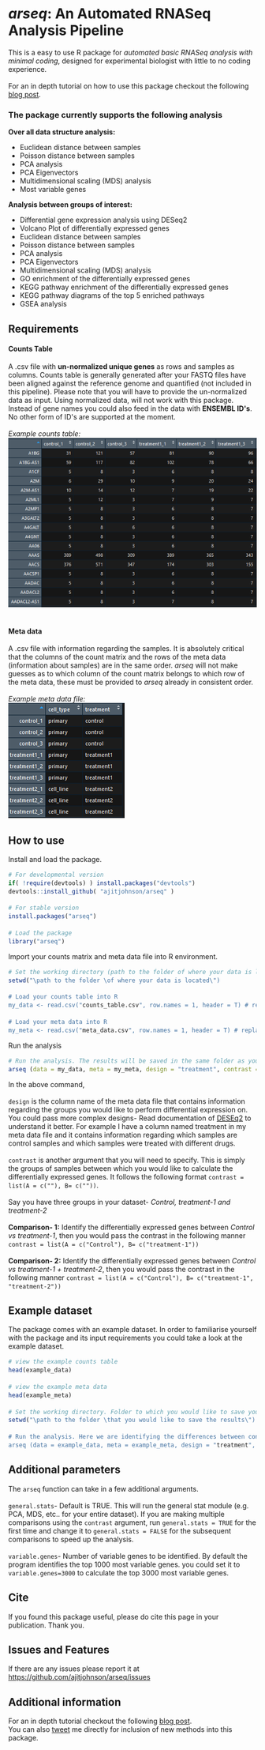 # *arseq*: An Automated RNASeq Analysis Pipeline
This is a easy to use R package for *automated basic RNASeq analysis with minimal coding*, designed for experimental biologist with little to no coding experience. <br><br>
For an in depth tutorial on how to use this package checkout the following [blog post](https://ajitjohnson.com/arseq).

### The package currently supports the following analysis

**Over all data structure analysis:**<br>
  - Euclidean distance between samples
  - Poisson distance between samples
  - PCA analysis
  - PCA Eigenvectors
  - Multidimensional scaling (MDS) analysis
  - Most variable genes<br>

**Analysis between groups of interest:**<br>
  - Differential gene expression analysis using DESeq2
  - Volcano Plot of differentially expressed genes
  - Euclidean distance between samples
  - Poisson distance between samples
  - PCA analysis
  - PCA Eigenvectors
  - Multidimensional scaling (MDS) analysis
  - GO enrichment of the differentially expressed genes
  - KEGG pathway enrichment of the differentially expressed genes
  - KEGG pathway diagrams of the top 5 enriched pathways
  - GSEA analysis

## Requirements
#### Counts Table
A .csv file with **un-normalized unique genes** as rows and samples as columns. Counts table is generally generated after your FASTQ files have been aligned against the reference genome and quantified (not included in this pipeline). Please note that you will have to provide the un-normalized data as input. Using normalized data, will not work with this package. Instead of gene names you could also feed in the data with **ENSEMBL ID's**. No other form of ID's are supported at the moment. <br><br>
*Example counts table:*<br>
![Example counts table](https://github.com/ajitjohnson/arseq/blob/master/inst/extdata/data.png)<br><br>

#### Meta data
A .csv file with information regarding the samples. It is absolutely critical that the columns of the count matrix and the rows of the meta data (information about samples) are in the same order. *arseq* will not make guesses as to which column of the count matrix belongs to which row of the meta data, these must be provided to *arseq* already in consistent order.<br><br>
*Example meta data file:*<br>
![Example counts table](https://github.com/ajitjohnson/arseq/blob/master/inst/extdata/meta.png)

## How to use
Install and load the package.
```R
# For developmental version
if( !require(devtools) ) install.packages("devtools")
devtools::install_github( "ajitjohnson/arseq" )

# For stable version
install.packages("arseq")

# Load the package
library("arseq")
```
Import your counts matrix and meta data file into R environment.
```R
# Set the working directory (path to the folder of where your data is located)
setwd("\path to the folder \of where your data is located\")

# Load your counts table into R
my_data <- read.csv("counts_table.csv", row.names = 1, header = T) # replace counts_table.csv with your file name

# Load your meta data into R
my_meta <- read.csv("meta_data.csv", row.names = 1, header = T) # replace meta_data.csv with your file name
```
Run the analysis
```R
# Run the analysis. The results will be saved in the same folder as your input data.
arseq (data = my_data, meta = my_meta, design = "treatment", contrast = list(A = c("control"), B= c("treatment1")))
```
In the above command,<br><br>
`design` is the column name of the meta data file that contains information regarding the groups you would like to perform differential expression on. You could pass more complex designs- Read documentation of [DESEq2](http://bioconductor.org/packages/devel/bioc/vignettes/DESeq2/inst/doc/DESeq2.html) to understand it better. For example I have a column named treatment in my meta data file and it contains information regarding which samples are control samples and which samples were treated with different drugs. <br><br>
`contrast` is another argument that you will need to specify. This is simply the groups of samples between which you would like to calculate the differentially expressed genes. It follows the following format `contrast = list(A = c(""), B= c(""))`.<br><br>
Say you have three groups in your dataset- *Control, treatment-1 and treatment-2*<br><br>
**Comparison- 1:** Identify the differentially expressed genes between *Control vs treatment-1*, then you would pass the contrast in the following manner `contrast = list(A = c("Control"), B= c("treatment-1"))`<br><br>
**Comparison- 2:** Identify the differentially expressed genes between *Control vs treatment-1 + treatment-2*, then you would pass the contrast in the following manner `contrast = list(A = c("Control"), B= c("treatment-1", "treatment-2"))`

## Example dataset
The package comes with an example dataset. In order to familiarise yourself with the package and its input requirements you could take a look at the example dataset.
```R
# view the example counts table
head(example_data)

# view the example meta data
head(example_meta)

# Set the working directory. Folder to which you would like to save your results.
setwd("\path to the folder \that you would like to save the results\")

# Run the analysis. Here we are identifying the differences between control samples and treatment1 samples.
arseq (data = example_data, meta = example_meta, design = "treatment", contrast = list(A = c("control"), B= c("treatment1")))
```

## Additional parameters
The `arseq` function can take in a few additional arguments.<br><br>
`general.stats`- Default is TRUE. This will run the general stat module (e.g. PCA, MDS, etc.. for your entire dataset). If you are making multiple comparisons using the `contrast` argument, run  `general.stats = TRUE` for the first time and change it to `general.stats = FALSE` for the subsequent comparisons to speed up the analysis.<br><br>
`variable.genes`- Number of variable genes to be identified. By default the program identifies the top 1000 most variable genes. you could set it to `variable.genes=3000` to calculate the top 3000 most variable genes.

## Cite
If you found this package useful, please do cite this page in your publication. Thank you.

## Issues and Features
If there are any issues please report it at https://github.com/ajitjohnson/arseq/issues


## Additional information
For an in depth tutorial checkout the following [blog post](https://ajitjohnson.com/arseq).<br>
You can also [tweet](https://twitter.com/ajitjohnson_n) me directly for inclusion of new methods into this package.
